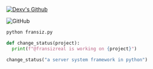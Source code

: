 <a href="https://www.youtube.com/watch?v=zL19uMsnpSU&t" target="_blank"> <img src="https://i.pinimg.com/originals/4b/dc/f4/4bdcf4287dafcf99a2bfd849d869567b.jpg" alt="Dexv's Github"/></a>

![GitHub](https://komarev.com/ghpvc/?username=fransizreal&style=flat)
<br>

```python
python fransiz.py
```
```python
def change_status(project):
  print(f"@fransizreal is working on {project}")

change_status("a server system framework in python")
```
